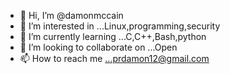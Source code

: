 - 👋 Hi, I’m @damonmccain
- 👀 I’m interested in ...Linux,programming,security
- 🌱 I’m currently learning ...C,C++,Bash,python
- 💞️ I’m looking to collaborate on ...Open
- 📫 How to reach me ...prdamon12@gmail.com

<!---
damonmccain/damonmccain is a ✨ special ✨ repository because its `README.md` (this file) appears on your GitHub profile.
You can click the Preview link to take a look at your changes.
--->

